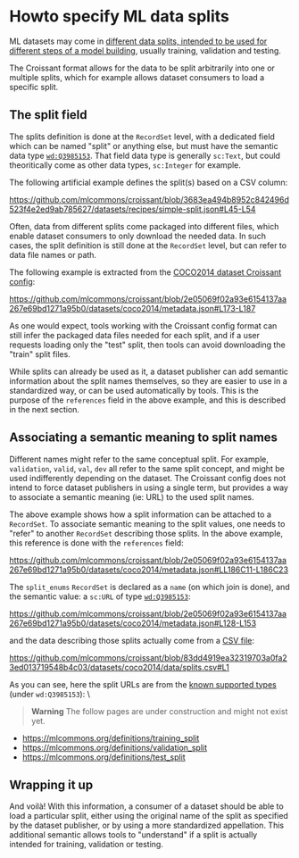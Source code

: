 # Howto specify ML data splits

ML datasets may come in [different data splits, intended to be used for different steps of a model building](https://en.wikipedia.org/wiki/Training,_validation,_and_test_data_sets), usually training, validation and testing.

The Croissant format allows for the data to be split arbitrarily into one or multiple splits, which for example allows dataset consumers to load a specific split.

## The split field

The splits definition is done at the `RecordSet` level, with a dedicated field which can be named "split" or anything else, but must have the semantic data type [`wd:Q3985153`](https://www.wikidata.org/wiki/Q3985153). That field data type is generally `sc:Text`, but could theoritically come as other data types, `sc:Integer` for example.

The following artificial example defines the split(s) based on a CSV column:

https://github.com/mlcommons/croissant/blob/3683ea494b8952c842496d523f4e2ed9ab785627/datasets/recipes/simple-split.json#L45-L54

Often, data from different splits come packaged into different files, which enable dataset consumers to only download the needed data. In such cases, the split definition is still done at the `RecordSet` level, but can refer to data file names or path.

The following example is extracted from the [COCO2014 dataset Croissant config](https://github.com/mlcommons/croissant/blob/main/datasets/coco2014/metadata.json):

<https://github.com/mlcommons/croissant/blob/2e05069f02a93e6154137aa267e69bd1271a95b0/datasets/coco2014/metadata.json#L173-L187>

As one would expect, tools working with the Croissant config format can still infer the packaged data files needed for each split, and if a user requests loading only the "test" split, then tools can avoid downloading the "train" split files.

While splits can already be used as it, a dataset publisher can add semantic information about the split names themselves, so they are easier to use in a standardized way, or can be used automatically by tools. This is the purpose of the `references` field in the above example, and this is described in the next section.

## Associating a semantic meaning to split names

Different names might refer to the same conceptual split. For example, `validation`, `valid`, `val`, `dev` all refer to the same split concept, and might be used indifferently depending on the dataset. The Croissant config does not intend to force dataset publishers in using a single term, but provides a way to associate a semantic meaning (ie: URL) to the used split names.

The above example shows how a split information can be attached to a `RecordSet`. To associate semantic meaning to the split values, one needs to "refer" to another `RecordSet` describing those splits. In the above example, this reference is done with the `references` field:

https://github.com/mlcommons/croissant/blob/2e05069f02a93e6154137aa267e69bd1271a95b0/datasets/coco2014/metadata.json#LL186C11-L186C23

The `split_enums` `RecordSet` is declared as a `name` (on which join is done), and the semantic value: a `sc:URL` of type [`wd:Q3985153`](https://www.wikidata.org/wiki/Q3985153):

https://github.com/mlcommons/croissant/blob/2e05069f02a93e6154137aa267e69bd1271a95b0/datasets/coco2014/metadata.json#L128-L153

and the data describing those splits actually come from a [CSV file](https://github.com/mlcommons/croissant/blob/main/datasets/coco2014/data/splits.csv):

https://github.com/mlcommons/croissant/blob/83dd4919ea32319703a0fa23ed013719548b4c03/datasets/coco2014/data/splits.csv#L1

As you can see, here the split URLs are from the [known supported types](https://github.com/mlcommons/croissant/blob/main/docs/croissant-spec.md#known-supported-data-types) (under `wd:Q3985153`):
\
> **Warning**
> The follow pages are under construction and might not exist yet.
 - https://mlcommons.org/definitions/training_split
 - https://mlcommons.org/definitions/validation_split
 - https://mlcommons.org/definitions/test_split

## Wrapping it up

And voilà! With this information, a consumer of a dataset should be able to load a particular split, either using the original name of the split as specified by the dataset publisher, or by using a more standardized appellation. This additional semantic allows tools to "understand" if a split is actually intended for training, validation or testing.